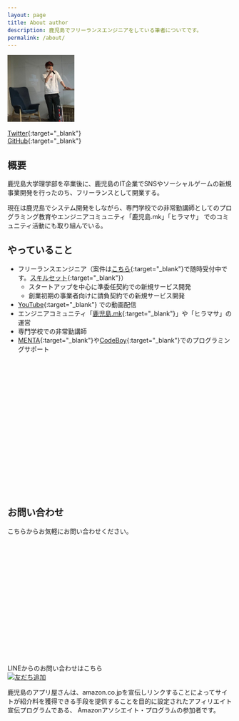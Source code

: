 ```yaml
---
layout: page
title: About author
description: 鹿児島でフリーランスエンジニアをしている筆者についてです。
permalink: /about/
---
```


<img src="/assets/images/qst-profile-icon.jpg" alt="くすたん" width="150" decoding="async">

[Twitter](https://twitter.com/qst_exe){:target="_blank"}  
[GitHub](https://github.com/qst-exe){:target="_blank"}

## 概要

鹿児島大学理学部を卒業後に、鹿児島のIT企業でSNSやソーシャルゲームの新規事業開発を行ったのち、フリーランスとして開業する。

現在は鹿児島でシステム開発をしながら、専門学校での非常勤講師としてのプログラミング教育やエンジニアコミュニティ「鹿児島.mk」「ヒラマサ」 でのコミュニティ活動にも取り組んでいる。

## やっていること

* フリーランスエンジニア（案件は[こちら](https://twitter.com/qst_exe){:target="_blank"}で随時受付中です。[スキルセット](https://github.com/ntask19/Curriculum-Vitae-template){:target="_blank"}）
  * スタートアップを中心に準委任契約での新規サービス開発
  * 創業初期の事業者向けに請負契約での新規サービス開発
* [YouTube](https://www.youtube.com/channel/UCuYiSs3MVn3BWtHPsGQ8vIA?sub_confirmation=1){:target="_blank"} での動画配信
* エンジニアコミュニティ「[鹿児島.mk](https://kagoshima-mk.connpass.com/){:target="_blank"}」や「ヒラマサ」の運営
* 専門学校での非常勤講師
* [MENTA](https://menta.work/plan/1092){:target="_blank"}や[CodeBoy](https://codeboy.jp/teacher_detail/K6Tuys28SWfIg0aXtgsTdoYyEUK2){:target="_blank"}でのプログラミングサポート

<div class="iframely-embed"><div class="iframely-responsive" style="height: 140px; padding-bottom: 0;"><a href="https://menta.work/plan/1092" target="_blank" data-iframely-url="//cdn.iframe.ly/TCN031K?card=small"></a></div></div><script async src="//cdn.iframe.ly/embed.js" charset="utf-8"></script>

<br>

<div class="iframely-embed"><div class="iframely-responsive" style="height: 140px; padding-bottom: 0;"><a href="https://codeboy.jp//teacher_detail/K6Tuys28SWfIg0aXtgsTdoYyEUK2" data-iframely-url="//cdn.iframe.ly/SpQBc6M"></a></div></div><script async src="//cdn.iframe.ly/embed.js" charset="utf-8"></script>

## お問い合わせ

こちらからお気軽にお問い合わせください。  

<div class="iframely-embed"><div class="iframely-responsive" style="padding-bottom: 27.668%; padding-top: 120px;"><a 
href="https://form.run/@hhg-exe-contact" target="_blank" data-iframely-url="//cdn.iframe.ly/uiKZ6ow"></a></div></div><script async 
src="//cdn.iframe.ly/embed.js" charset="utf-8"></script>

LINEからのお問い合わせはこちら  
<a href="https://lin.ee/jWUcXkz"><img src="https://scdn.line-apps.com/n/line_add_friends/btn/ja.png" alt="友だち追加" height="46" border="0"></a><br>

鹿児島のアプリ屋さんは、amazon.co.jpを宣伝しリンクすることによってサイトが紹介料を獲得できる手段を提供することを目的に設定されたアフィリエイト宣伝プログラムである、 Amazonアソシエイト・プログラムの参加者です。
